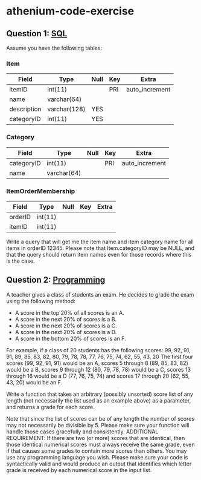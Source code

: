 # athenium-code-exercise

Question 1: [SQL](./tree/master/sql)
------------------------------------
Assume you have the following tables:

### Item
| Field | Type | Null | Key | Extra | 
|-------|------|------|-----|-------|
| itemID | int(11) | | PRI | auto_increment |
| name | varchar(64) | | | |
| description | varchar(128) | YES | | |
| categoryID | int(11) | YES | | |


### Category

| Field | Type | Null | Key | Extra |
|-------|------|------|-----|-------|
| categoryID | int(11) | | PRI | auto_increment |
| name | varchar(64) | | | |


### ItemOrderMembership

| Field | Type | Null | Key | Extra |
|-------|------|------|-----|-------|
| orderID | int(11) | | | |
| itemID | int(11) | | | |


Write a query that will get me the item name and item category name for
all items in orderID 12345. Please note that Item.categoryID may be NULL,
and that the query should return item names even for those records where
this is the case.

Question 2: [Programming](./tree/master/gradejs)
------------------------------------------------
A teacher gives a class of students an exam. He decides to grade the
exam using the following method:
* A score in the top 20% of all scores is an A.
* A score in the next 20% of scores is a B.
* A score in the next 20% of scores is a C.
* A score in the next 20% of scores is a D.
* A score in the bottom 20% of scores is an F.

For example, if a class of 20 students has the following scores:
99, 92, 91, 91, 89, 85, 83, 82, 80, 79, 78, 78, 77, 76, 75, 74, 62, 55, 43, 20
The first four scores (99, 92, 91, 91) would be an A, scores 5 through 8 (89,
85, 83, 82) would be a B, scores 9 through 12 (80, 79, 78, 78) would be a C,
scores 13 through 16 would be a D (77, 76, 75, 74) and scores 17 through 20
(62, 55, 43, 20) would be an F.

Write a function that takes an arbitrary (possibly unsorted) score list of any
length (not necessarily the list used as an example above) as a parameter, and
returns a grade for each score.

Note that since the list of scores can be of any length the number of scores
may not necessarily be divisible by 5. Please make sure your function will
handle those cases gracefully and consistently.
ADDITIONAL REQUIREMENT: If there are two (or more) scores that are identical,
then those identical numerical scores must always receive the same grade, even
if that causes some grades to contain more scores than others.
You may use any programming language you wish. Please make sure your code is
syntactically valid and would produce an output that identifies which letter
grade is received by each numerical score in the input list.
